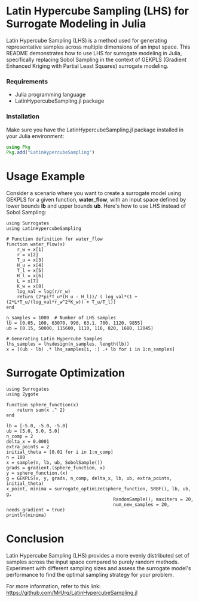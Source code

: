 # Latin Hypercube Sampling (LHS) for Surrogate Modeling in Julia

Latin Hypercube Sampling (LHS) is a method used for generating representative samples across multiple dimensions of an input space. This README demonstrates how to use LHS for surrogate modeling in Julia, specifically replacing Sobol Sampling in the context of GEKPLS (Gradient Enhanced Kriging with Partial Least Squares) surrogate modeling.

### Requirements
- Julia programming language
- LatinHypercubeSampling.jl package

### Installation
Make sure you have the LatinHypercubeSampling.jl package installed in your Julia environment:

```julia
using Pkg
Pkg.add("LatinHypercubeSampling")
```

# Usage Example
Consider a scenario where you want to create a surrogate model using GEKPLS for a given function, **water_flow**, with an input space defined by lower bounds **lb** and upper bounds **ub**. Here's how to use LHS instead of Sobol Sampling:

```
using Surrogates
using LatinHypercubeSampling

# Function definition for water_flow
function water_flow(x)
    r_w = x[1]
    r = x[2]
    T_u = x[3]
    H_u = x[4]
    T_l = x[5]
    H_l = x[6]
    L = x[7]
    K_w = x[8]
    log_val = log(r/r_w)
    return (2*pi*T_u*(H_u - H_l))/ ( log_val*(1 + (2*L*T_u/(log_val*r_w^2*K_w)) + T_u/T_l))
end

n_samples = 1000  # Number of LHS samples
lb = [0.05, 100, 63070, 990, 63.1, 700, 1120, 9855]
ub = [0.15, 50000, 115600, 1110, 116, 820, 1680, 12045]

# Generating Latin Hypercube Samples
lhs_samples = lhsdesign(n_samples, length(lb))
x = [(ub - lb) .* lhs_samples[i, :] .+ lb for i in 1:n_samples]
```
# Surrogate Optimization

```
using Surrogates
using Zygote

function sphere_function(x)
    return sum(x .^ 2)
end

lb = [-5.0, -5.0, -5.0]
ub = [5.0, 5.0, 5.0]
n_comp = 2
delta_x = 0.0001
extra_points = 2
initial_theta = [0.01 for i in 1:n_comp]
n = 100
x = sample(n, lb, ub, SobolSample())
grads = gradient.(sphere_function, x)
y = sphere_function.(x)
g = GEKPLS(x, y, grads, n_comp, delta_x, lb, ub, extra_points, initial_theta)
x_point, minima = surrogate_optimize(sphere_function, SRBF(), lb, ub, g,
                                        RandomSample(); maxiters = 20,
                                        num_new_samples = 20, needs_gradient = true)
println(minima)
```


# Conclusion

Latin Hypercube Sampling (LHS) provides a more evenly distributed set of samples across the input space compared to purely random methods. Experiment with different sampling sizes and assess the surrogate model's performance to find the optimal sampling strategy for your problem.

For more information, refer to this link: 
https://github.com/MrUrq/LatinHypercubeSampling.jl


